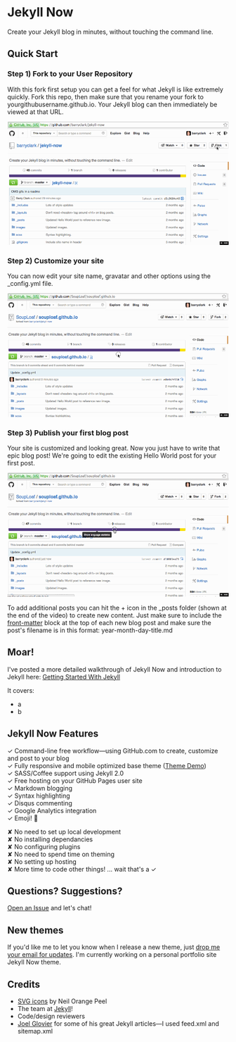 # Jekyll Now

Create your Jekyll blog in minutes, without touching the command line.

## Quick Start

### Step 1) Fork to your User Repository

With this fork first setup you can get a feel for what Jekyll is like extremely quickly. Fork this repo, then make sure that you rename your fork to yourgithubusername.github.io. Your Jekyll blog can then immediately be viewed at that URL.

![Step 1](/images/step1.gif "Step 1")
  

### Step 2) Customize your site

You can now edit your site name, gravatar and other options using the _config.yml file. 

![Step 2](/images/step2.gif "Step 2")
  

### Step 3) Publish your first blog post

Your site is customized and looking great. Now you just have to write that epic blog post! We're going to edit the existing Hello World post for your first post. 

![Step 3](/images/step3.gif "Step 3")

To add additional posts you can hit the + icon in the _posts folder (shown at the end of the video) to create new content. Just make sure to include the [front-matter](http://jekyllrb.com/docs/frontmatter/) block at the top of each new blog post and make sure the post's filename is in this format: year-month-day-title.md


## Moar!

I've posted a more detailed walkthrough of Jekyll Now and introduction to Jekyll here: [Getting Started With Jekyll](#)

It covers:

- a
- b

## Jekyll Now Features

✓ Command-line free workflow—using GitHub.com to create, customize and post to your blog  
✓ Fully responsive and mobile optimized base theme ([Theme Demo](http://jekyllnow.com))  
✓ SASS/Coffee support using Jekyll 2.0  
✓ Free hosting on your GitHub Pages user site  
✓ Markdown blogging  
✓ Syntax highlighting  
✓ Disqus commenting  
✓ Google Analytics integration  
✓ Emoji! :sparkling_heart: 

✘ No need to set up local development  
✘ No installing dependancies  
✘ No configuring plugins  
✘ No need to spend time on theming  
✘ No setting up hosting  
✘ More time to code other things! ... wait that's a ✓  

## Questions? Suggestions?

[Open an Issue](https://github.com/barryclark/jekyll-now/issues/new) and let's chat!

## New themes

If you'd like me to let you know when I release a new theme, just [drop me your email for updates](http://getresponse.com). I'm currently working on a personal portfolio site Jekyll Now theme.

## Credits

- [SVG icons](https://github.com/neilorangepeel/Free-Social-Icons) by Neil Orange Peel 
- The team at [Jekyll](https://github.com/jekyll/jekyll)!
- Code/design reviewers
- [Joel Glovier](http://joelglovier.com/writing/) for some of his great Jekyll articles—I used feed.xml and sitemap.xml